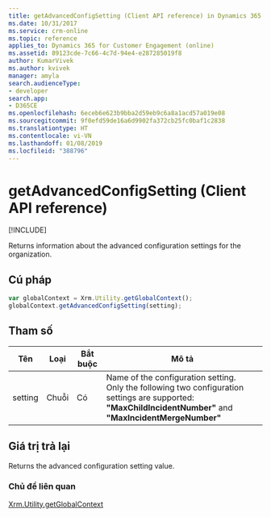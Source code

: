 ```yaml
---
title: getAdvancedConfigSetting (Client API reference) in Dynamics 365 for Customer Engagement| MicrosoftDocs
ms.date: 10/31/2017
ms.service: crm-online
ms.topic: reference
applies_to: Dynamics 365 for Customer Engagement (online)
ms.assetid: 89123cde-7c66-4c7d-94e4-e287285019f8
author: KumarVivek
ms.author: kvivek
manager: amyla
search.audienceType:
- developer
search.app:
- D365CE
ms.openlocfilehash: 6eceb6e623b9bba2d59eb9c6a8a1acd57a019e08
ms.sourcegitcommit: 9f0efd59de16a6d9902fa372cb25fc0baf1c2838
ms.translationtype: HT
ms.contentlocale: vi-VN
ms.lasthandoff: 01/08/2019
ms.locfileid: "388796"
---
```

# <a name="getadvancedconfigsetting-client-api-reference"></a>getAdvancedConfigSetting (Client API reference)

[!INCLUDE[](../../../../../includes/cc_applies_to_update_9_0_0.md)]

Returns information about the advanced configuration settings for the organization. 

## <a name="syntax"></a>Cú pháp

```JavaScript
var globalContext = Xrm.Utility.getGlobalContext();
globalContext.getAdvancedConfigSetting(setting);
```

## <a name="parameters"></a>Tham số

|Tên |Loại |Bắt buộc |Mô tả |
|---|---|---|---|
|setting |Chuỗi |Có |Name of the configuration setting. <br/>Only the following two configuration settings are supported: **"MaxChildIncidentNumber"** and **"MaxIncidentMergeNumber"** |

## <a name="return-value"></a>Giá trị trả lại

Returns the advanced configuration setting value.

### <a name="related-topics"></a>Chủ đề liên quan

[Xrm.Utility.getGlobalContext](../getGlobalContext.md)



